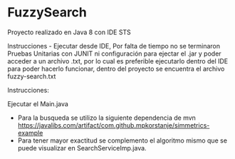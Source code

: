 # FuzzySearch

Proyecto realizado en Java 8 con IDE STS

Instrucciones - Ejecutar desde IDE, Por falta de tiempo no se terminaron Pruebas Unitarias con JUNIT ni configuración para ejectar el .jar y poder acceder a un archivo .txt, por lo cual es preferible ejecutarlo dentro del IDE para poder hacerlo funcionar, dentro del proyecto se encuentra el archivo fuzzy-search.txt

Instrucciones:

Ejecutar el Main.java

- Para la busqueda se utilizo la siguiente dependencia de mvn https://javalibs.com/artifact/com.github.mpkorstanje/simmetrics-example
- Para tener mayor exactitud se complemento el algoritmo mismo que se puede visualizar en SearchServiceImp.java.
